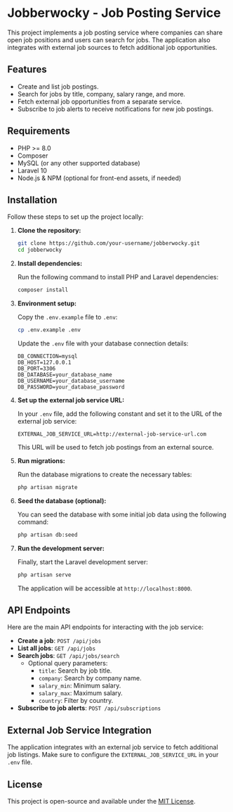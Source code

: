 # Jobberwocky - Job Posting Service

This project implements a job posting service where companies can share open job positions and users can search for jobs. The application also integrates with external job sources to fetch additional job opportunities.

## Features

- Create and list job postings.
- Search for jobs by title, company, salary range, and more.
- Fetch external job opportunities from a separate service.
- Subscribe to job alerts to receive notifications for new job postings.

## Requirements

- PHP >= 8.0
- Composer
- MySQL (or any other supported database)
- Laravel 10
- Node.js & NPM (optional for front-end assets, if needed)

## Installation

Follow these steps to set up the project locally:

1. **Clone the repository:**

   ```bash
   git clone https://github.com/your-username/jobberwocky.git
   cd jobberwocky
   ```

2. **Install dependencies:**

   Run the following command to install PHP and Laravel dependencies:

   ```bash
   composer install
   ```

3. **Environment setup:**

   Copy the `.env.example` file to `.env`:

   ```bash
   cp .env.example .env
   ```

   Update the `.env` file with your database connection details:

   ```
   DB_CONNECTION=mysql
   DB_HOST=127.0.0.1
   DB_PORT=3306
   DB_DATABASE=your_database_name
   DB_USERNAME=your_database_username
   DB_PASSWORD=your_database_password
   ```

4. **Set up the external job service URL:**

   In your `.env` file, add the following constant and set it to the URL of the external job service:

   ```
   EXTERNAL_JOB_SERVICE_URL=http://external-job-service-url.com
   ```

   This URL will be used to fetch job postings from an external source.

5. **Run migrations:**

   Run the database migrations to create the necessary tables:

   ```bash
   php artisan migrate
   ```

6. **Seed the database (optional):**

   You can seed the database with some initial job data using the following command:

   ```bash
   php artisan db:seed
   ```

7. **Run the development server:**

   Finally, start the Laravel development server:

   ```bash
   php artisan serve
   ```

   The application will be accessible at `http://localhost:8000`.

## API Endpoints

Here are the main API endpoints for interacting with the job service:

- **Create a job**: `POST /api/jobs`
- **List all jobs**: `GET /api/jobs`
- **Search jobs**: `GET /api/jobs/search`
  - Optional query parameters:
    - `title`: Search by job title.
    - `company`: Search by company name.
    - `salary_min`: Minimum salary.
    - `salary_max`: Maximum salary.
    - `country`: Filter by country.
- **Subscribe to job alerts**: `POST /api/subscriptions`

## External Job Service Integration

The application integrates with an external job service to fetch additional job listings. Make sure to configure the `EXTERNAL_JOB_SERVICE_URL` in your `.env` file.

## License

This project is open-source and available under the [MIT License](LICENSE).
